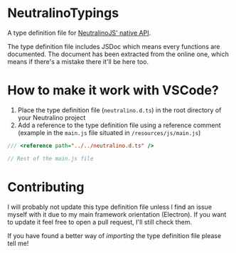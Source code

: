 # NeutralinoTypings

A type definition file for [NeutralinoJS' native API](https://neutralino.js.org/docs/api/overview).

The type definition file includes JSDoc which means every functions are documented. The document has been extracted from the online one, which means if there's a mistake there it'll be here too.

# How to make it work with VSCode?

1. Place the type definition file (`neutralino.d.ts`) in the root directory of your Neutralino project
2. Add a reference to the type definition file using a reference comment (example in the `main.js` file situated in `/resources/js/main.js`)

```javascript
/// <reference path="../../neutralino.d.ts" />

// Rest of the main.js file
```

# Contributing

I will probably not update this type definition file unless I find an issue myself with it due to my main framework orientation (Electron). If you want to update it feel free to open a pull request, I'll still check them.

If you have found a better way of _importing_ the type definition
file please tell me!
